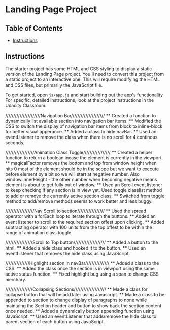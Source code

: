 # Landing Page Project

## Table of Contents

- [Instructions](#instructions)

## Instructions

The starter project has some HTML and CSS styling to display a static version of the Landing Page project. You'll need to convert this project from a static project to an interactive one. This will require modifying the HTML and CSS files, but primarily the JavaScript file.

To get started, open `js/app.js` and start building out the app's functionality
For specific, detailed instructions, look at the project instructions in the Udacity Classroom.

//////////////////////Navigation Bar/////////////////////
\*\* Created a function to dynamically list avaliable section into navigation bar items.
\*\* Modified the CSS to switch the display of navigation bar items from block to inline-block for better visual apperance.
\*\* Added a class to hide navBar.
\*\* Used an eventListener to remove the class when there is no scroll for 4 continous seconds.

//////////////////Animation Class Toggle/////////////////
\*\* Created a helper function to return a boolean incase the element is currently in the viewport.
\*\* magicalFactor removes the bottom and top from window height when hits 0 most of the element should be in the scope but we want to execute before element by a bit so we will start at negative number. Also window.innerHeight - the other number when becoming negative means element is about to get fully out of window.
\*\* Used an Scroll event listener to keep checking if any section is in view yet. Used toggle classlist method to add or remove the currently active section class.
\*\* Switched from toggle method to add/remove methods seems to work better and less buggy.

//////////////////Nav Scroll to section/////////////////
\*\* Used the spread operator with a forEach loop to iterate through the buttons.
\*\* Added an event listener to scroll to the required section offest upon clicking.
\*\* Added subtracting operator with 100 units from the top offest to be within the range of animation class toggle.

/////////////////Scroll to Top button////////////////////
\*\* Added a button to the html.
\*\* Added a hide class and hooked it to the button.
\*\* Used an eventListener that removes the hide class using JavaScript.

///////////////Highlight section in navBar///////////////
\*\* Added a class to the CSS.
\*\* Added the class once the section is in viewport using the same active status function.
\*\* Fixed highlight bug using a span to change CSS hierchary.

/////////////////Collapsing Sections////////////////////
\*\* Made a class for collapse button that will be add later using Javascript.
\*\* Made a class to be appended to section to change display of paragraphs to none while maintaing the Section header and button to show back the section content once needed.
\*\* Added a dynamically button appending function using JavaScript.
\*\* Used an eventListener that adds/remove the hide class to parent section of each button using JavaScript.
